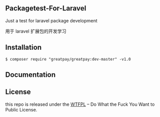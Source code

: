 ## Packagetest-For-Laravel


Just a test for laravel package development

用于 laravel 扩展包的开发学习

## Installation

```shell
$ composer require "greatpay/greatpay:dev-master" -v1.0
```

## Documentation



## License

this repo is released under the [WTFPL]() – Do What the Fuck You Want to Public License.
